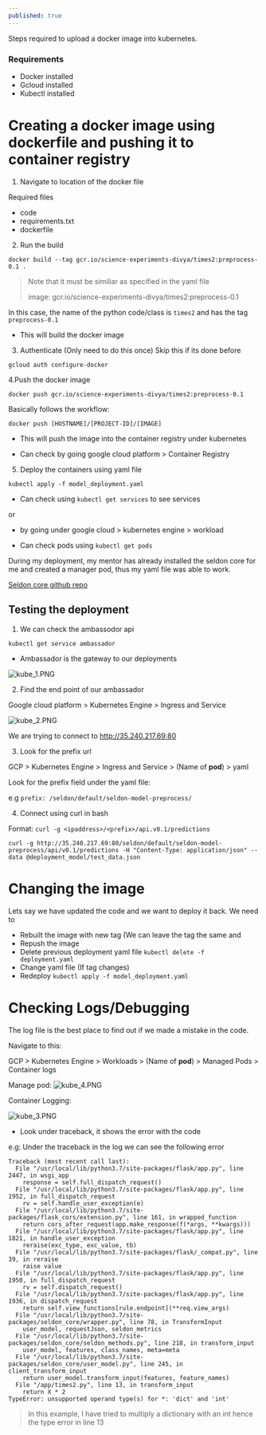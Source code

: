 ```yaml
---
published: true
---
```

Steps required to upload a docker image into kubernetes.

### Requirements
- Docker installed
- Gcloud installed
- Kubectl installed

# Creating a docker image using dockerfile and pushing it to container registry

1. Navigate to location of the docker file

Required files
- code
- requirements.txt
- dockerfile

2. Run the build

`docker build --tag gcr.io/science-experiments-divya/times2:preprocess-0.1 .`

> Note that it must be similiar as specified in the yaml file
>
> image: gcr.io/science-experiments-divya/times2:preprocess-0.1

In this case, the name of the python code/class is `times2` and has the tag `preprocess-0.1`

- This will build the docker image

3. Authenticate (Only need to do this once)
Skip this if its done before

`gcloud auth configure-docker`

4.Push the docker image

`docker push gcr.io/science-experiments-divya/times2:preprocess-0.1`

Basically follows the workflow:

`docker push [HOSTNAME]/[PROJECT-ID]/[IMAGE]`

- This will push the image into the container registry under kubernetes

- Can check by going google cloud platform > Container Registry

5. Deploy the containers using yaml file

`kubectl apply -f model_deployment.yaml`

- Can check using `kubectl get services` to see services

or
- by going under google cloud > kubernetes engine > workload

- Can check pods using `kubectl get pods`



During my deployment, my mentor has already installed the seldon core for me and created a manager pod, thus my yaml file was able to work.

[Seldon core github repo](https://github.com/SeldonIO/seldon-core)

## Testing the deployment

1. We can check the ambassodor api 

`kubectl get service ambassador`

- Ambassador is the gateway to our deployments

![kube_1.PNG]({{site.baseurl}}/img/kube_1.PNG)

2. Find the end point of our ambassador

Google cloud platform > Kubernetes Engine > Ingress and Service

![kube_2.PNG]({{site.baseurl}}/img/kube_2.PNG)

We are trying to connect to  http://35.240.217.69:80

3. Look for the prefix url

GCP > Kubernetes Engine > Ingress and Service > (Name of **pod**) > yaml

Look for the prefix field under the yaml file:

e.g
`prefix: /seldon/default/seldon-model-preprocess/`

4. Connect using curl in bash

Format: `curl -g <ipaddress>/<prefix>/api.v0.1/predictions`


`curl -g http://35.240.217.69:80/seldon/default/seldon-model-preprocess/api/v0.1/predictions -H "Content-Type: application/json" --data @deployment_model/test_data.json`


# Changing the image
Lets say we have updated the code and we want to deploy it back. We need to 
- Rebuilt the image with new tag (We can leave the tag the same and 
- Repush the image
- Delete previous deployment yaml file
`kubectl delete -f deployment.yaml`
- Change yaml file (If tag changes)
- Redeploy
`kubectl apply -f model_deployment.yaml`


# Checking Logs/Debugging

The log file is the best place to find out if we made a mistake in the code.

Navigate to this:

GCP > Kubernetes Engine > Workloads > (Name of **pod**) > Managed Pods > Container logs

Manage pod:
![kube_4.PNG]({{site.baseurl}}/img/kube_4.PNG)


Container Logging:

![kube_3.PNG]({{site.baseurl}}/img/kube_3.PNG)

- Look under traceback, it shows the error with the code

e.g:
Under the traceback in the log we can see the following error
```
Traceback (most recent call last):
  File "/usr/local/lib/python3.7/site-packages/flask/app.py", line 2447, in wsgi_app
    response = self.full_dispatch_request()
  File "/usr/local/lib/python3.7/site-packages/flask/app.py", line 1952, in full_dispatch_request
    rv = self.handle_user_exception(e)
  File "/usr/local/lib/python3.7/site-packages/flask_cors/extension.py", line 161, in wrapped_function
    return cors_after_request(app.make_response(f(*args, **kwargs)))
  File "/usr/local/lib/python3.7/site-packages/flask/app.py", line 1821, in handle_user_exception
    reraise(exc_type, exc_value, tb)
  File "/usr/local/lib/python3.7/site-packages/flask/_compat.py", line 39, in reraise
    raise value
  File "/usr/local/lib/python3.7/site-packages/flask/app.py", line 1950, in full_dispatch_request
    rv = self.dispatch_request()
  File "/usr/local/lib/python3.7/site-packages/flask/app.py", line 1936, in dispatch_request
    return self.view_functions[rule.endpoint](**req.view_args)
  File "/usr/local/lib/python3.7/site-packages/seldon_core/wrapper.py", line 78, in TransformInput
    user_model, requestJson, seldon_metrics
  File "/usr/local/lib/python3.7/site-packages/seldon_core/seldon_methods.py", line 218, in transform_input
    user_model, features, class_names, meta=meta
  File "/usr/local/lib/python3.7/site-packages/seldon_core/user_model.py", line 245, in client_transform_input
    return user_model.transform_input(features, feature_names)
  File "/app/times2.py", line 13, in transform_input
    return X * 2
TypeError: unsupported operand type(s) for *: 'dict' and 'int'
```
> In this example, I have tried to multiply a dictionary with an int hence the type error in line 13